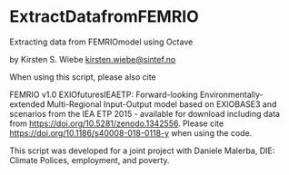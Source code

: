 # ExtractDatafromFEMRIO

Extracting data from FEMRIOmodel using Octave

by Kirsten S. Wiebe <kirsten.wiebe@sintef.no>


When using this script, please also cite 

FEMRIO v1.0 EXIOfuturesIEAETP: Forward-looking Environmentally-extended Multi-Regional Input-Output model based on EXIOBASE3 and scenarios from the IEA ETP 2015  - available for download including data from https://doi.org/10.5281/zenodo.1342556. Please cite https://doi.org/10.1186/s40008-018-0118-y when using the code.

This script was developed for a joint project with Daniele Malerba, DIE:
Climate Polices, employment, and poverty.
